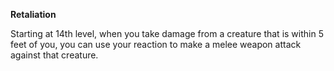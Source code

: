 __**Retaliation**__

Starting at 14th level, when you take damage from a creature that is within 5 feet of you, you can use your reaction to make a melee weapon attack against that creature.